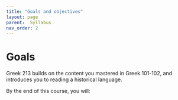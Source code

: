 ```yaml
---
title: "Goals and objectives"
layout: page
parent:  Syllabus
nav_order: 2
---
```


# Goals

Greek 213 builds on the content you mastered in Greek 101-102, and introduces you to reading a historical language.




 By the end of this course, you will:



